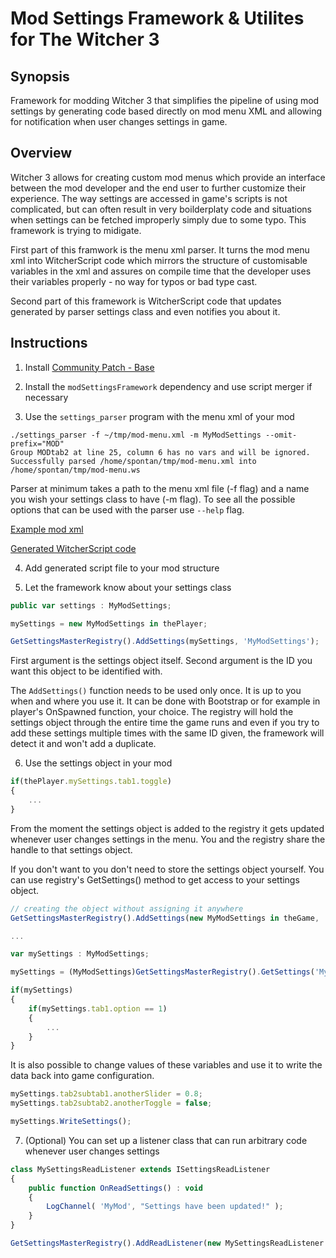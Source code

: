 # Mod Settings Framework & Utilites for The Witcher 3

## Synopsis
Framework for modding Witcher 3 that simplifies the pipeline of using mod settings by generating code based directly on mod menu XML and allowing for notification when user changes settings in game.

## Overview
Witcher 3 allows for creating custom mod menus which provide an interface between the mod developer and the end user to further customize their experience. The way settings are accessed in game's scripts is not complicated, but can often result in very boilderplaty code and situations when settings can be fetched improperly simply due to some typo. This framework is trying to midigate.

First part of this framwork is the menu xml parser. It turns the mod menu xml into WitcherScript code which mirrors the structure of customisable variables in the xml and assures on compile time that the developer uses their variables properly - no way for typos or bad type cast.

Second part of this framework is WitcherScript code that updates generated by parser settings class and even notifies you about it.

## Instructions
1. Install [Community Patch - Base](https://www.nexusmods.com/witcher3/mods/3652)

2. Install the `modSettingsFramework` dependency and use script merger if necessary

3. Use the `settings_parser` program with the menu xml of your mod

```shell
./settings_parser -f ~/tmp/mod-menu.xml -m MyModSettings --omit-prefix="MOD"
Group MODtab2 at line 25, column 6 has no vars and will be ignored.
Successfully parsed /home/spontan/tmp/mod-menu.xml into /home/spontan/tmp/mod-menu.ws
```
Parser at minimum takes a path to the menu xml file (-f flag) and a name you wish your settings class to have (-m flag).
To see all the possible options that can be used with the parser use `--help` flag.

[Example mod xml](doc/mod-menu.xml)

[Generated WitcherScript code](doc/mod-menu.ws)


4. Add generated script file to your mod structure 
   

5. Let the framework know about your settings class

```js
public var settings : MyModSettings;

mySettings = new MyModSettings in thePlayer;

GetSettingsMasterRegistry().AddSettings(mySettings, 'MyModSettings');
```
First argument is the settings object itself.
Second argument is the ID you want this object to be identified with.

The `AddSettings()` function needs to be used only once. It is up to you when and where you use it. It can be done with Bootstrap or for example in player's OnSpawned function, your choice. The registry will hold the settings object through the entire time the game runs and even if you try to add these settings multiple times with the same ID given, the framework will detect it and won't add a duplicate.



6. Use the settings object in your mod

```js
if(thePlayer.mySettings.tab1.toggle)
{
	...
}
```
From the moment the settings object is added to the registry it gets updated whenever user changes settings in the menu. You and the registry share the handle to that settings object.

If you don't want to you don't need to store the settings object yourself. You can use registry's GetSettings() method to get access to your settings object.
```js
// creating the object without assigning it anywhere
GetSettingsMasterRegistry().AddSettings(new MyModSettings in theGame, 'MyModSettings');

...

var mySettings : MyModSettings;

mySettings = (MyModSettings)GetSettingsMasterRegistry().GetSettings('MyModSettings');

if(mySettings)
{
	if(mySettings.tab1.option == 1)
	{
		...
	}
}
```

It is also possible to change values of these variables and use it to write the data back into game configuration.
```js
mySettings.tab2subtab1.anotherSlider = 0.8;
mySettings.tab2subtab2.anotherToggle = false;

mySettings.WriteSettings();
```


7. (Optional) You can set up a listener class that can run arbitrary code whenever user changes settings

```js
class MySettingsReadListener extends ISettingsReadListener
{
	public function OnReadSettings() : void
	{
		LogChannel( 'MyMod', "Settings have been updated!" );
	}
}

GetSettingsMasterRegistry().AddReadListener(new MySettingsReadListener in theGame);
```